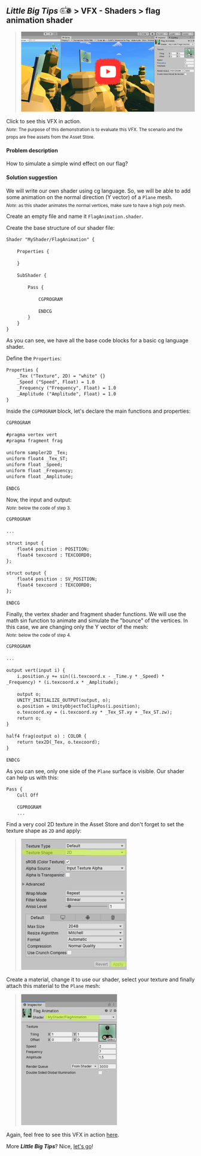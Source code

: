 ## _**Little Big Tips**_ ![Joystick](https://raw.githubusercontent.com/alissin/alissin.github.io/master/images/joystick.png) > VFX - Shaders > flag animation shader

> [![flag animation shader](./flag-animation-shader_small.png)](https://youtu.be/ciC5yaOy-S0)

Click to see this VFX in action.<br/>
<sub>_Note_: The purpose of this demonstration is to evaluate this VFX. The scenario and the props are free assets from the Asset Store.</sub>

#### Problem description
How to simulate a simple wind effect on our flag?

#### Solution suggestion
We will write our own shader using cg language. So, we will be able to add some animation on the normal direction (Y vector) of a `Plane` mesh.<br/>
<sub>_Note:_ as this shader animates the normal vertices, make sure to have a high poly mesh.</sub>

Create an empty file and name it `FlagAnimation.shader`.

Create the base structure of our shader file:

```
Shader "MyShader/FlagAnimation" {

    Properties {

    }

    SubShader {

        Pass {

            CGPROGRAM
            
            ENDCG
        }
    }
}
```

As you can see, we have all the base code blocks for a basic cg language shader.

Define the `Properties`:

```
Properties {    
    _Tex ("Texture", 2D) = "white" {}
    _Speed ("Speed", Float) = 1.0
    _Frequency ("Frequency", Float) = 1.0
    _Amplitude ("Amplitude", Float) = 1.0
}
```

Inside the `CGPROGRAM` block, let's declare the main functions and properties:

```
CGPROGRAM

#pragma vertex vert
#pragma fragment frag

uniform sampler2D _Tex;
uniform float4 _Tex_ST;
uniform float _Speed;
uniform float _Frequency;
uniform float _Amplitude;

ENDCG
```

Now, the input and output:<br/>
<sub>_Note:_ below the code of step 3.</sub>

```
CGPROGRAM

...

struct input {
    float4 position : POSITION;
    float4 texcoord : TEXCOORD0;
};

struct output {
    float4 position : SV_POSITION;
    float4 texcoord : TEXCOORD0;
};

ENDCG
```

Finally, the vertex shader and fragment shader functions. We will use the math sin function to animate and simulate the "bounce" of the vertices. In this case, we are changing only the Y vector of the mesh:<br/>
<sub>_Note:_ below the code of step 4.</sub>

```
CGPROGRAM

...

output vert(input i) {
    i.position.y += sin((i.texcoord.x - _Time.y * _Speed) * _Frequency) * (i.texcoord.x * _Amplitude);

    output o;
    UNITY_INITIALIZE_OUTPUT(output, o);
    o.position = UnityObjectToClipPos(i.position);
    o.texcoord.xy = (i.texcoord.xy * _Tex_ST.xy + _Tex_ST.zw);
    return o;
}

half4 frag(output o) : COLOR {
    return tex2D(_Tex, o.texcoord);
}

ENDCG
```

As you can see, only one side of the `Plane` surface is visible. Our shader can help us with this:

```
Pass {
    Cull Off

    CGPROGRAM
    ...
```

Find a very cool 2D texture in the Asset Store and don't forget to set the texture shape as `2D` and apply:

> ![2d-texture](../_common-images/2d-texture.png)

Create a material, change it to use our shader, select your texture and finally attach this material to the `Plane` mesh:

> ![material](./material.png)

Again, feel free to see this VFX in action [here](https://youtu.be/ciC5yaOy-S0).

More _**Little Big Tips**_? Nice, [let's go](https://github.com/alissin/little-big-tips)!